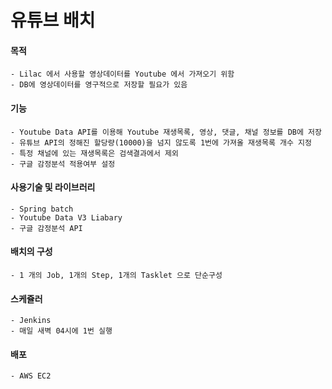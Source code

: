 # 유튜브 배치

#### 목적
    - Lilac 에서 사용할 영상데이터를 Youtube 에서 가져오기 위함
    - DB에 영상데이터를 영구적으로 저장할 필요가 있음

#### 기능
    - Youtube Data API를 이용해 Youtube 재생목록, 영상, 댓글, 채널 정보를 DB에 저장
    - 유튜브 API의 정해진 할당량(10000)을 넘지 않도록 1번에 가져올 재생목록 개수 지정
    - 특정 채널에 있는 재생목록은 검색결과에서 제외
    - 구글 감정분석 적용여부 설정

#### 사용기술 및 라이브러리
    - Spring batch
    - Youtube Data V3 Liabary
    - 구글 감정분석 API

#### 배치의 구성
    - 1 개의 Job, 1개의 Step, 1개의 Tasklet 으로 단순구성

#### 스케쥴러
    - Jenkins
    - 매일 새벽 04시에 1번 실행

#### 배포
    - AWS EC2


